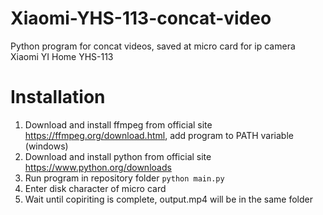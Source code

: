 # Xiaomi-YHS-113-concat-video
Python program for concat videos, saved at micro card for ip camera Xiaomi YI Home YHS-113
# Installation
1. Download and install ffmpeg from official site https://ffmpeg.org/download.html, add program to PATH variable (windows)
2. Download and install python from official site https://www.python.org/downloads
3. Run program in repository folder `python main.py`
4. Enter disk character of micro card
5. Wait until copiriting is complete, output.mp4 will be in the same folder
